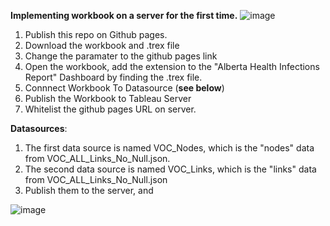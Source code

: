 **Implementing workbook on a server for the first time.**
![image](https://user-images.githubusercontent.com/77290618/117015825-16bb3d00-acc0-11eb-9d97-5f618585ab42.png)


1) Publish this repo on Github pages. 
2) Download the workbook and .trex file
3) Change the <URL> paramater to the github pages link
4) Open the workbook, add the extension to the "Alberta Health Infections Report" Dashboard by finding the .trex file.
5) Connnect Workbook To Datasource (**see below**)
6) Publish the Workbook to Tableau Server
7) Whitelist the github pages URL on server.

**Datasources**:
1) The first data source is named VOC_Nodes, which is the "nodes" data from VOC_ALL_Links_No_Null.json.
2) The second data source is named VOC_Links, which is the "links" data from VOC_ALL_Links_No_Null.json
3) Publish them to the server, and 

![image](https://user-images.githubusercontent.com/77290618/117015524-d0fe7480-acbf-11eb-9bbc-124251965345.png)
